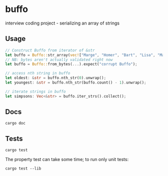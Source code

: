 # buffo

interview coding project - serializing an array of strings

## Usage

```rust
// Construct Buffo from iterator of &str
let buffo = Buffo::str_array(vec!["Marge", "Homer", "Bart", "Lisa", "Maggie"]);
// NB: bytes aren't actually validated right now
let buffo = Buffo::from_bytes(...).expect("corrupt Buffo");

// access nth string in buffo
let oldest: &str = buffo.nth_str(0).unwrap();
let youngest: &str = buffo.nth_str(buffo.count() - 1).unwrap();

// iterate strings in buffo
let simpsons: Vec<&str> = buffo.iter_strs().collect();
```

## Docs

```
cargo doc
```

## Tests

```
cargo test
```

The property test can take some time; to run only unit tests:

```
cargo test --lib
```
